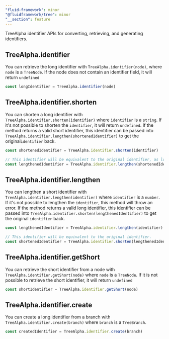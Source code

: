 ```yaml
---
"fluid-framework": minor
"@fluidframework/tree": minor
"__section": feature
---
```

TreeAlpha identifier APIs for converting, retrieving, and generating identifiers.

## TreeAlpha.identifier
You can retrieve the long identifier with `TreeAlpha.identifier(node)`, where `node` is a `TreeNode`.
If the node does not contain an identifier field, it will return `undefined`

```typescript
const longIdentifier = TreeAlpha.identifier(node)
```

## TreeAlpha.identifier.shorten
You can shorten a long identifier with `TreeAlpha.identifier.shorten(identifier)` where `identifier` is a `string`.
If it's not possible to shorten the `identifier`, it will return `undefined`.
If the method returns a valid short identifier, this identifier can be passed into `TreeAlpha.identifier.lengthen(shortenedIdentifier)`
to get the original`identifier` back.

```typescript
const shortenedIdentifier = TreeAlpha.identifier.shorten(identifier)

// This identifier will be equivalent to the original identifier, as long as shortenedIdentifier is not undefined.
const lengthenedIdentifier = TreeAlpha.identifier.lengthen(shortenedIdentifier)
```

## TreeAlpha.identifier.lengthen
You can lengthen a short identifier with `TreeAlpha.identifier.lengthen(identifier)` where `identifier` is a `number`.
If it's not possible to lengthen the `identifier`, this method will throw an error.
If the method returns a valid long identifier, this identifier can be passed into `TreeAlpha.identifier.shorten(lengthenedIdentifier)`
to get the original `identifier` back.

```typescript
const lengthenedIdentifier = TreeAlpha.identifier.lengthen(identifier)

// This identifier will be equivalent to the original identifier.
const shortenedIdentifier = TreeAlpha.identifier.shorten(lengthenedIdentifier)
```

## TreeAlpha.identifier.getShort
You can retrieve the short identifier from a node with `TreeAlpha.identifier.getShort(node)` where `node` is a `TreeNode`.
If it is not possible to retrieve the short identifier, it will return `undefined`

```typescript
const shortIdentifier = TreeAlpha.identifier.getShort(node)
```

## TreeAlpha.identifier.create
You can create a long identifier from a branch with `TreeAlpha.identifier.create(branch)` where `branch` is a `TreeBranch`.

```typescript
const createdIdentifier = TreeAlpha.identifier.create(branch)
```
